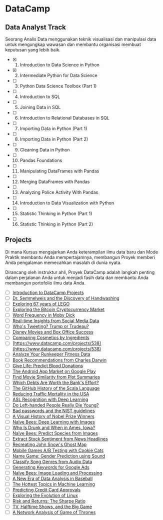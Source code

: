 # DataCamp

## Data Analyst Track

Seorang Analis Data menggunakan teknik visualisasi dan manipulasi data untuk mengungkap wawasan dan membantu organisasi membuat keputusan yang lebih baik.

- [x] 1.  Introduction to Data Science in Python
- [x] 2.  Intermediate Python for Data Science
- [ ] 3.  Python Data Science Toolbox (Part 1)
- [ ] 4.  Introduction to SQL
- [ ] 5.  Joining Data in SQL
- [ ] 6.  Introduction to Relational Databases in SQL
- [ ] 7.  Importing Data in Python (Part 1)
- [ ] 8.  Importing Data in Python (Part 2)
- [ ] 9.  Cleaning Data in Python
- [ ] 10. Pandas Foundations
- [ ] 11. Manipulating DataFrames with Pandas
- [ ] 12. Merging DataFrames with Pandas
- [ ] 13. Analyzing Police Activity With Pandas
- [ ] 14. Introduction to Data Visualization with Python
- [ ] 15. Statistic Thinking in Python (Part 1)
- [ ] 16. Statistic Thinking in Python (Part 2)

## Projects

Di mana Kursus mengajarkan Anda keterampilan ilmu data baru dan Mode Praktik membantu Anda mempertajamnya, membangun Proyek memberi Anda pengalaman memecahkan masalah di dunia nyata.

Dirancang oleh instruktur ahli, Proyek DataCamp adalah langkah penting dalam perjalanan Anda untuk menjadi fasih data dan membantu Anda membangun portofolio ilmu data Anda.

- [ ] [Introduction to DataCamp Projects](https://www.datacamp.com/projects/33)
- [ ] [Dr. Semmelweis and the Discovery of Handwashing](https://www.datacamp.com/projects/20)
- [ ] [Exploring 67 years of LEGO](https://www.datacamp.com/projects/10)
- [ ] [Exploring the Bitcoin Cryptocurrency Market](https://www.datacamp.com/projects/82)
- [ ] [Word Frequency in Moby Dick](https://www.datacamp.com/projects/38)
- [ ] [Real-time Insights from Social Media Data](https://www.datacamp.com/projects/760)
- [ ] [Who's Tweeting? Trump or Trudeau?](https://www.datacamp.com/projects/467)
- [ ] [Disney Movies and Box Office Success](https://www.datacamp.com/projects/740)
- [ ] [Comparing Cosmetics by Ingredients](https://www.datacamp.com/projects/695)
- [ ] [https://www.datacamp.com/projects/538](https://www.datacamp.com/projects/538)
- [ ] [Analyze Your Runkeeper Fitness Data](https://www.datacamp.com/projects/727)
- [ ] [Book Recommendations from Charles Darwin](https://www.datacamp.com/projects/607)
- [ ] [Give Life: Predict Blood Donations](https://www.datacamp.com/projects/646)
- [ ] [The Android App Market on Google Play](https://www.datacamp.com/projects/619)
- [ ] [Find Movie Similarity from Plot Summaries](https://www.datacamp.com/projects/648)
- [ ] [Which Debts Are Worth the Bank's Effort?](https://www.datacamp.com/projects/504)
- [ ] [The GitHub History of the Scala Language](https://www.datacamp.com/projects/163)
- [ ] [Reducing Traffic Mortality in the USA](https://www.datacamp.com/projects/462)
- [ ] [ASL Recognition with Deep Learning](https://www.datacamp.com/projects/509)
- [ ] [Do Left-handed People Really Die Young?](https://www.datacamp.com/projects/479)
- [ ] [Bad passwords and the NIST guidelines](https://www.datacamp.com/projects/141)
- [ ] [A Visual History of Nobel Prize Winners](https://www.datacamp.com/projects/441)
- [ ] [Naïve Bees: Deep Learning with Images](https://www.datacamp.com/projects/555)
- [ ] [Who Is Drunk and When in Ames, Iowa?](https://www.datacamp.com/projects/475)
- [ ] [Naïve Bees: Predict Species from Images](https://www.datacamp.com/projects/412)
- [ ] [Extract Stock Sentiment from News Headlines](https://www.datacamp.com/projects/611)
- [ ] [Recreating John Snow's Ghost Map](https://www.datacamp.com/projects/132)
- [ ] [Mobile Games A/B Testing with Cookie Cats](https://www.datacamp.com/projects/184)
- [ ] [Name Game: Gender Prediction using Sound](https://www.datacamp.com/projects/97)
- [ ] [Classify Song Genres from Audio Data](https://www.datacamp.com/projects/449)
- [ ] [Generating Keywords for Google Ads](https://www.datacamp.com/projects/400)
- [ ] [Naïve Bees: Image Loading and Processing](https://www.datacamp.com/projects/374)
- [ ] [A New Era of Data Analysis in Baseball](https://www.datacamp.com/projects/250)
- [ ] [The Hottest Topics in Machine Learning](https://www.datacamp.com/projects/158)
- [ ] [Predicting Credit Card Approvals](https://www.datacamp.com/projects/558)
- [ ] [Exploring the Evolution of Linux](https://www.datacamp.com/projects/111)
- [ ] [Risk and Returns: The Sharpe Ratio](https://www.datacamp.com/projects/66)
- [ ] [TV, Halftime Shows, and the Big Game](https://www.datacamp.com/projects/684)
- [ ] [A Network Analysis of Game of Thrones](https://www.datacamp.com/projects/76)